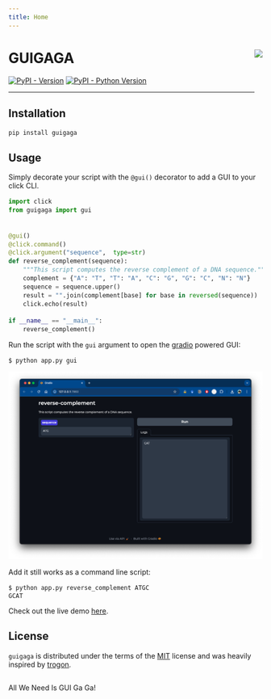 ```yaml
---
title: Home
---
```

# GUIGAGA <img src='https://guigaga.wytamma.com/assets/android-chrome-512x512.png' align="right" height="210" />

[![PyPI - Version](https://img.shields.io/pypi/v/guigaga.svg)](https://pypi.org/project/guigaga)
[![PyPI - Python Version](https://img.shields.io/pypi/pyversions/guigaga.svg)](https://pypi.org/project/guigaga)

-----

## Installation

```console
pip install guigaga
```

## Usage

Simply decorate your script with the `@gui()` decorator to add a GUI to your click CLI.

```python
import click
from guigaga import gui


@gui()
@click.command()
@click.argument("sequence",  type=str)
def reverse_complement(sequence):
    """This script computes the reverse complement of a DNA sequence."""
    complement = {"A": "T", "T": "A", "C": "G", "G": "C", "N": "N"}
    sequence = sequence.upper()
    result = "".join(complement[base] for base in reversed(sequence))
    click.echo(result)

if __name__ == "__main__":
    reverse_complement()
```

Run the script with the `gui` argument to open the [gradio](https://www.gradio.app/) powered GUI:

```console
$ python app.py gui
```

![GUI](https://raw.githubusercontent.com/Wytamma/GUIGAGA/refs/heads/master/images/reverse_complement_gui.png)

Add it still works as a command line script:
```console
$ python app.py reverse_complement ATGC
GCAT
```

Check out the live demo [here](https://colab.research.google.com/gist/Wytamma/d2856c9258258f354e99c7eedffe6b07/guigaga.ipynb).

## License

`guigaga` is distributed under the terms of the [MIT](https://spdx.org/licenses/MIT.html) license and was heavily inspired by [trogon](https://github.com/Textualize/trogon).

##
All We Need Is GUI Ga Ga!